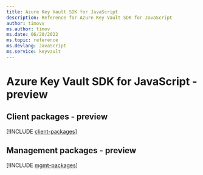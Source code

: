 ```yaml
---
title: Azure Key Vault SDK for JavaScript
description: Reference for Azure Key Vault SDK for JavaScript
author: timovv
ms.author: timov
ms.date: 06/20/2022
ms.topic: reference
ms.devlang: JavaScript
ms.service: keyvault
---
```

# Azure Key Vault SDK for JavaScript - preview
## Client packages - preview
[!INCLUDE [client-packages](key-vault-client-index.md)]
## Management packages - preview
[!INCLUDE [mgmt-packages](key-vault-mgmt-index.md)]

